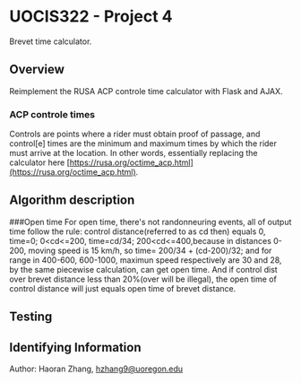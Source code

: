# UOCIS322 - Project 4 #
Brevet time calculator.

## Overview

Reimplement the RUSA ACP controle time calculator with Flask and AJAX.

### ACP controle times

Controls are points where a rider must obtain proof of passage, and control[e] times are the minimum and maximum times by which the rider must arrive at the location. In other words, essentially replacing the calculator here [https://rusa.org/octime_acp.html](https://rusa.org/octime_acp.html).   

###

## Algorithm description

###Open time
For open time, there's not randonneuring events, all of output time follow the rule:
control distance(referred to as cd then) equals 0, time=0; 0<cd<=200, time=cd/34; 200<cd<=400,because in distances 0-200, moving speed is 15 km/h, so time= 200/34 + (cd-200)/32; and for range in 400-600, 600-1000, maximun speed respectively are 30 and 28, by the same piecewise calculation, can get open time.
And if control dist over brevet distance less than 20%(over will be illegal), the open time of control distance will just equals open time of brevet distance.


## Testing



## Identifying Information
Author: Haoran Zhang, hzhang9@uoregon.edu
